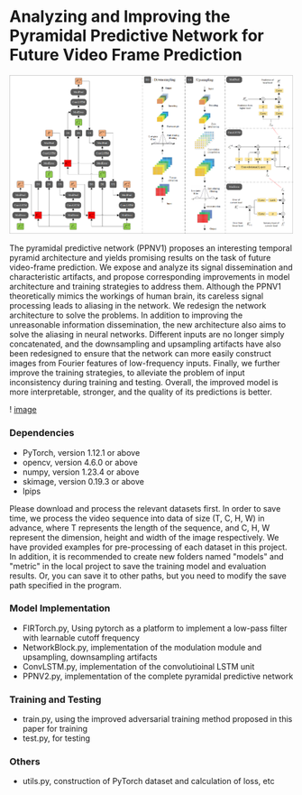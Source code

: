 # Analyzing and Improving the Pyramidal Predictive Network for Future Video Frame Prediction

![image](images/TotalNet.png) 

The pyramidal predictive network (PPNV1) proposes an interesting temporal pyramid architecture and yields promising results on the task of future video-frame prediction. We expose and analyze its signal dissemination and characteristic artifacts, and propose corresponding improvements in model architecture and training strategies to address them. Although the PPNV1 theoretically mimics the workings of human brain, its careless signal processing leads to aliasing in the network. We redesign the network architecture to solve the problems. In addition to improving the unreasonable information dissemination, the new architecture also aims to solve the aliasing in neural networks. Different inputs are no longer simply concatenated, and the downsampling and upsampling artifacts have also been redesigned to ensure that the network can more easily construct images from Fourier features of low-frequency inputs. Finally, we further improve the training strategies, to alleviate the problem of input inconsistency during training and testing. Overall, the improved model is more interpretable, stronger, and the quality of its predictions is better. 

! [image](images/additional_experiment.png)

### Dependencies
* PyTorch, version 1.12.1 or above
* opencv, version 4.6.0 or above
* numpy, version 1.23.4 or above
* skimage, version 0.19.3 or above
* lpips

Please download and process the relevant datasets first. In order to save time, we process the video sequence into data of size (T, C, H, W) in advance, where T represents the length of the sequence, and C, H, W represent the dimension, height and width of the image respectively. We have provided examples for pre-processing of each dataset in this project. In addition, it is recommended to create new folders named "models" and "metric" in the local project to save the training model and evaluation results. Or, you can save it to other paths, but you need to modify the save path specified in the program.

### Model Implementation
* FIRTorch.py, Using pytorch as a platform to implement a low-pass filter with learnable cutoff frequency
* NetworkBlock.py, implementation of the modulation module and upsampling, downsampling artifacts
* ConvLSTM.py, implementation of the convolutioinal LSTM unit
* PPNV2.py, implementation of the complete pyramidal predictive network

### Training and Testing
* train.py, using the improved adversarial training method proposed in this paper for training
* test.py, for testing

### Others
* utils.py, construction of PyTorch dataset and calculation of loss, etc
